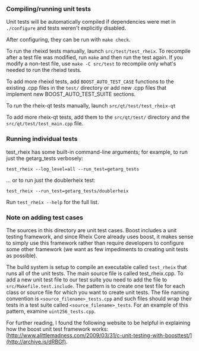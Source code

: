 ### Compiling/running unit tests

Unit tests will be automatically compiled if dependencies were met in `./configure`
and tests weren't explicitly disabled.

After configuring, they can be run with `make check`.

To run the rheixd tests manually, launch `src/test/test_rheix`. To recompile
after a test file was modified, run `make` and then run the test again. If you
modify a non-test file, use `make -C src/test` to recompile only what's needed
to run the rheixd tests.

To add more rheixd tests, add `BOOST_AUTO_TEST_CASE` functions to the existing
.cpp files in the `test/` directory or add new .cpp files that
implement new BOOST_AUTO_TEST_SUITE sections.

To run the rheix-qt tests manually, launch `src/qt/test/test_rheix-qt`

To add more rheix-qt tests, add them to the `src/qt/test/` directory and
the `src/qt/test/test_main.cpp` file.

### Running individual tests

test_rheix has some built-in command-line arguments; for
example, to run just the getarg_tests verbosely:

    test_rheix --log_level=all --run_test=getarg_tests

... or to run just the doublerheix test:

    test_rheix --run_test=getarg_tests/doublerheix

Run `test_rheix --help` for the full list.

### Note on adding test cases

The sources in this directory are unit test cases.  Boost includes a
unit testing framework, and since Rheix Core already uses boost, it makes
sense to simply use this framework rather than require developers to
configure some other framework (we want as few impediments to creating
unit tests as possible).

The build system is setup to compile an executable called `test_rheix`
that runs all of the unit tests.  The main source file is called
test_rheix.cpp. To add a new unit test file to our test suite you need
to add the file to `src/Makefile.test.include`. The pattern is to create
one test file for each class or source file for which you want to create
unit tests.  The file naming convention is `<source_filename>_tests.cpp`
and such files should wrap their tests in a test suite
called `<source_filename>_tests`. For an example of this pattern,
examine `uint256_tests.cpp`.

For further reading, I found the following website to be helpful in
explaining how the boost unit test framework works:
[http://www.alittlemadness.com/2009/03/31/c-unit-testing-with-boosttest/](http://archive.is/dRBGf).
